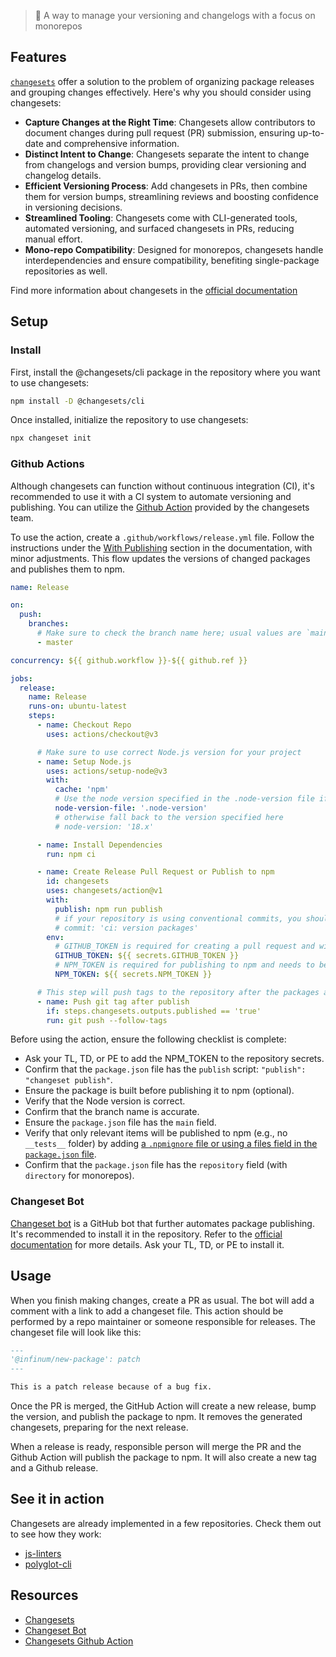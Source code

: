 > 🦋 A way to manage your versioning and changelogs with a focus on monorepos

## Features

[`changesets`](https://github.com/changesets/changesets) offer a solution to the problem of organizing package releases and grouping changes effectively. Here's why you should consider using changesets:

- **Capture Changes at the Right Time**: Changesets allow contributors to document changes during pull request (PR) submission, ensuring up-to-date and comprehensive information.
- **Distinct Intent to Change**: Changesets separate the intent to change from changelogs and version bumps, providing clear versioning and changelog details.
- **Efficient Versioning Process**: Add changesets in PRs, then combine them for version bumps, streamlining reviews and boosting confidence in versioning decisions.
- **Streamlined Tooling**: Changesets come with CLI-generated tools, automated versioning, and surfaced changesets in PRs, reducing manual effort.
- **Mono-repo Compatibility**: Designed for monorepos, changesets handle interdependencies and ensure compatibility, benefiting single-package repositories as well.

Find more information about changesets in the [official documentation](http://github.com/changesets/changesets)

## Setup

### Install

First, install the @changesets/cli package in the repository where you want to use changesets:

```bash
npm install -D @changesets/cli
```

Once installed, initialize the repository to use changesets:

```bash
npx changeset init
```

### Github Actions

Although changesets can function without continuous integration (CI), it's recommended to use it with a CI system to automate versioning and publishing. You can utilize the [Github Action](https://github.com/changesets/action) provided by the changesets team.

To use the action, create a `.github/workflows/release.yml` file. Follow the instructions under the [With Publishing](https://github.com/changesets/action#with-publishing) section in the documentation, with minor adjustments. This flow updates the versions of changed packages and publishes them to npm.

```yml
name: Release

on:
  push:
    branches:
      # Make sure to check the branch name here; usual values are `main` and `master`
      - master

concurrency: ${{ github.workflow }}-${{ github.ref }}

jobs:
  release:
    name: Release
    runs-on: ubuntu-latest
    steps:
      - name: Checkout Repo
        uses: actions/checkout@v3

      # Make sure to use correct Node.js version for your project
      - name: Setup Node.js
        uses: actions/setup-node@v3
        with:
          cache: 'npm'
          # Use the node version specified in the .node-version file if it exists
          node-version-file: '.node-version'
          # otherwise fall back to the version specified here
          # node-version: '18.x'

      - name: Install Dependencies
        run: npm ci

      - name: Create Release Pull Request or Publish to npm
        id: changesets
        uses: changesets/action@v1
        with:
          publish: npm run publish
          # if your repository is using conventional commits, you should use the following option (the message can be customized)
          # commit: 'ci: version packages'
        env:
          # GITHUB_TOKEN is required for creating a pull request and will be provided by the Github Action automatically
          GITHUB_TOKEN: ${{ secrets.GITHUB_TOKEN }}
          # NPM_TOKEN is required for publishing to npm and needs to be provided manually
          NPM_TOKEN: ${{ secrets.NPM_TOKEN }}

      # This step will push tags to the repository after the packages are published and will create a new release on Github
      - name: Push git tag after publish
        if: steps.changesets.outputs.published == 'true'
        run: git push --follow-tags
```

Before using the action, ensure the following checklist is complete:

- Ask your TL, TD, or PE to add the NPM_TOKEN to the repository secrets.
- Confirm that the `package.json` file has the `publish` script: `"publish": "changeset publish"`.
- Ensure the package is built before publishing it to npm (optional).
- Verify that the Node version is correct.
- Confirm that the branch name is accurate.
- Ensure the `package.json` file has the `main` field.
- Verify that only relevant items will be published to npm (e.g., no `__tests__` folder) by adding [a `.npmignore` file or using a files field in the `package.json` file](https://docs.npmjs.com/cli/v9/using-npm/developers#testing-whether-your-npmignore-or-files-config-works).
- Confirm that the `package.json` file has the `repository` field (with `directory` for monorepos).

### Changeset Bot

[Changeset bot](https://github.com/changesets/bot) is a GitHub bot that further automates package publishing. It's recommended to install it in the repository. Refer to the [official documentation](https://github.com/apps/changeset-bot) for more details. Ask your TL, TD, or PE to install it.

## Usage

When you finish making changes, create a PR as usual. The bot will add a comment with a link to add a changeset file. This action should be performed by a repo maintainer or someone responsible for releases. The changeset file will look like this:

```md
---
'@infinum/new-package': patch
---

This is a patch release because of a bug fix.
```

Once the PR is merged, the GitHub Action will create a new release, bump the version, and publish the package to npm. It removes the generated changesets, preparing for the next release.

When a release is ready, responsible person will merge the PR and the Github Action will publish the package to npm. It will also create a new tag and a Github release.

## See it in action

Changesets are already implemented in a few repositories. Check them out to see how they work:

- [js-linters](https://github.com/infinum/js-linters)
- [polyglot-cli](https://github.com/infinum/js-polyglot-cli)

## Resources

- [Changesets](https://github.com/changesets/changesets)
- [Changeset Bot](https://github.com/changesets/bot)
- [Changesets Github Action](https://github.com/changesets/action)
